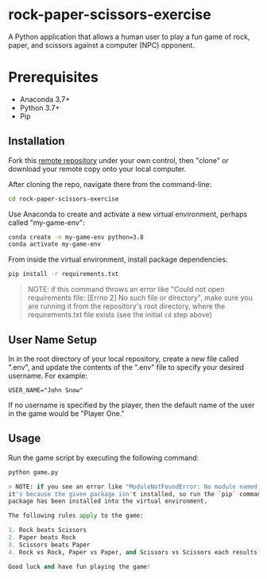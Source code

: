 # rock-paper-scissors-exercise

A Python application that allows a human user to play a fun game of rock, paper, and scissors against a computer (NPC) opponent. 

# Prerequisites 

  + Anaconda 3.7+
  + Python 3.7+
  + Pip

## Installation

Fork this [remote repository](http://github.com/pk664/rock-paper-scissors-exercise) under your own control, then "clone" or download your remote copy onto your local computer.


After cloning the repo, navigate there from the command-line:

```sh
cd rock-paper-scissors-exercise
```

Use Anaconda to create and activate a new virtual environment, perhaps called "my-game-env":

```sh
conda create -n my-game-env python=3.8
conda activate my-game-env
```

From inside the virtual environment, install package dependencies:

```sh
pip install -r requirements.txt
```

> NOTE: if this command throws an error like "Could not open requirements file: [Errno 2] No such file or directory", make sure you are running it from the repository's root directory, where the requirements.txt file exists (see the initial `cd` step above)

## User Name Setup

In in the root directory of your local repository, create a new file called ".env", and update the contents of the ".env" file to specify your desired username. For example: 

    USER_NAME="John Snow"

If no username is specified by the player, then the default name of the user in the game would be "Player One." 

## Usage

Run the game script by executing the following command: 

```py
python game.py

> NOTE: if you see an error like "ModuleNotFoundError: No module named '...'", 
it's because the given package isn't installed, so run the `pip` command above to ensure that 
package has been installed into the virtual environment. 

The following rules apply to the game: 

1. Rock beats Scissors
2. Paper beats Rock
3. Scissors beats Paper
4. Rock vs Rock, Paper vs Paper, and Scissors vs Scissors each results in a "tie"

Good luck and have fun playing the game! 